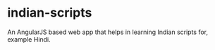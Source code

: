 # indian-scripts
An AngularJS based web app that helps in learning Indian scripts for, example Hindi.
